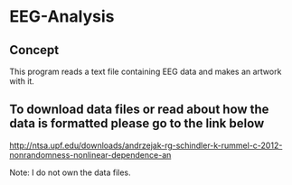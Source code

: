 # EEG-Analysis

## Concept
This program reads a text file containing EEG data and makes an artwork with it. 

## To download data files or read about how the data is formatted please go to the link below
http://ntsa.upf.edu/downloads/andrzejak-rg-schindler-k-rummel-c-2012-nonrandomness-nonlinear-dependence-an

Note: I do not own the data files.
